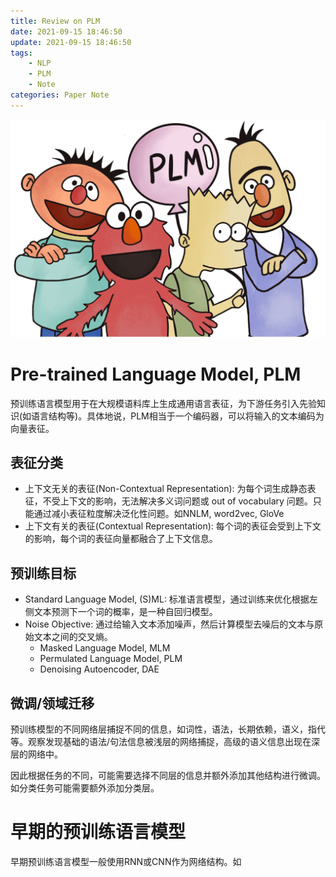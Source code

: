 ```yaml
---
title: Review on PLM
date: 2021-09-15 18:46:50
update: 2021-09-15 18:46:50
tags:
    - NLP
    - PLM
    - Note
categories: Paper Note
---
```

![PLM](Review-on-PLM/plm.png)

# Pre-trained Language Model, PLM

预训练语言模型用于在大规模语料库上生成通用语言表征，为下游任务引入先验知识(如语言结构等)。具体地说，PLM相当于一个编码器，可以将输入的文本编码为向量表征。

<!--more-->

## 表征分类

- 上下文无关的表征(Non-Contextual Representation): 为每个词生成静态表征，不受上下文的影响，无法解决多义词问题或 out of vocabulary 问题。只能通过减小表征粒度解决泛化性问题。如NNLM, word2vec, GloVe
- 上下文有关的表征(Contextual Representation): 每个词的表征会受到上下文的影响，每个词的表征向量都融合了上下文信息。

## 预训练目标

- Standard Language Model, (S)ML: 标准语言模型，通过训练来优化根据左侧文本预测下一个词的概率，是一种自回归模型。
- Noise Objective: 通过给输入文本添加噪声，然后计算模型去噪后的文本与原始文本之间的交叉熵。
  - Masked Language Model, MLM
  - Permulated Language Model, PLM
  - Denoising Autoencoder, DAE

## 微调/领域迁移

预训练模型的不同网络层捕捉不同的信息，如词性，语法，长期依赖，语义，指代等。观察发现基础的语法/句法信息被浅层的网络捕捉，高级的语义信息出现在深层的网络中。

因此根据任务的不同，可能需要选择不同层的信息并额外添加其他结构进行微调。如分类任务可能需要额外添加分类层。

# 早期的预训练语言模型

早期预训练语言模型一般使用RNN或CNN作为网络结构。如